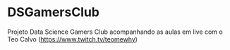 # DSGamersClub
Projeto Data Science Gamers Club acompanhando as aulas em live com o Teo Calvo (https://www.twitch.tv/teomewhy)
